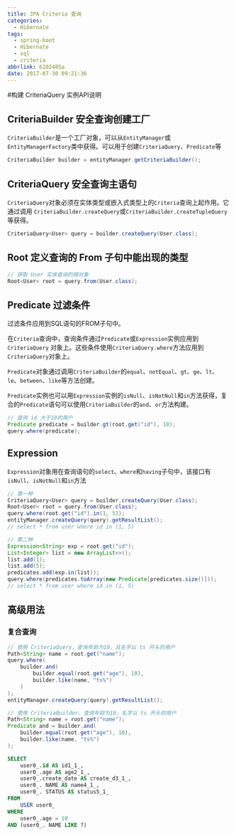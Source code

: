 ```yaml
---
title: JPA Criteria 查询
categories:
  - Hibernate
tags:
  - spring-boot
  - Hibernate
  - sql
  - criteria
abbrlink: 6202485a
date: 2017-07-30 09:21:36
---
```


#构建 CriteriaQuery 实例API说明

## CriteriaBuilder 安全查询创建工厂

`CriteriaBuilder`是一个工厂对象，可以从`EntityManager`或`EntityManagerFactory`类中获得。可以用于创建`CriteriaQuery`、`Predicate`等
```java
CriteriaBuilder builder = entityManager.getCriteriaBuilder();
```
## CriteriaQuery 安全查询主语句

`CriteriaQuery`对象必须在实体类型或嵌入式类型上的`Criteria`查询上起作用。它通过调用 `CriteriaBuilder.createQuery`或`CriteriaBuilder.createTupleQuery`等获得。
```java
CriteriaQuery<User> query = builder.createQuery(User.class);
```
## Root 定义查询的 From 子句中能出现的类型

```java
// 获取 User 实体查询的根对象
Root<User> root = query.from(User.class);
```
## Predicate 过滤条件

过滤条件应用到SQL语句的FROM子句中。

在`Criteria`查询中，查询条件通过`Predicate`或`Expression`实例应用到`CriteriaQuery` 对象上。这些条件使用`CriteriaQuery.where`方法应用到`CriteriaQuery`对象上。

`Predicate`对象通过调用`CriteriaBuilder`的`equal`、`notEqual`、`gt`、`ge`、`lt`、`le`、`between`、`like`等方法创建。

`Predicate`实例也可以用`Expression`实例的`isNull`、`isNotNull`和`in`方法获得，复合的`Predicate`语句可以使用`CriteriaBuilder`的`and`、`or`方法构建。
```java
// 查询 id 大于10的用户
Predicate predicate = builder.gt(root.get("id"), 10);
query.where(predicate);
```
## Expression

`Expression`对象用在查询语句的`select`、`where`和`having`子句中，该接口有`isNull`、`isNotNull`和`in`方法
```java
// 第一种
CriteriaQuery<User> query = builder.createQuery(User.class);
Root<User> root = query.from(User.class);
query.where(root.get("id").in(1, 5));
entityManager.createQuery(query).getResultList();
// select * from user where id in (1, 5)

// 第二种
Expression<String> exp = root.get("id");
List<Integer> list = new ArrayList<>();
list.add(1);
list.add(5);
predicates.add(exp.in(list));
query.where(predicates.toArray(new Predicate[predicates.size()]));
// select * from user where id in (1, 5)
```
## 高级用法
### 复合查询
```java
// 使用 CriteriaQuery，查询年龄为10，且名字以 ts 开头的用户
Path<String> name = root.get("name");
query.where(
    builder.and(
        builder.equal(root.get("age"), 10),
        builder.like(name, "ts%")
    )
);
entityManager.createQuery(query).getResultList();

// 使用 CriteriaBuilder，查询年龄为10，名字以 ts 开头的用户
Path<String> name = root.get("name");
Predicate and = builder.and(
    builder.equal(root.get("age"), 10),
    builder.like(name, "ts%")
);
```
```sql
SELECT
    user0_.id AS id1_1_,
    user0_.age AS age2_1_,
    user0_.create_date AS create_d3_1_,
    user0_. NAME AS name4_1_,
    user0_. STATUS AS status5_1_
FROM
    USER user0_
WHERE
    user0_.age = 10
AND (user0_. NAME LIKE ?)
```
